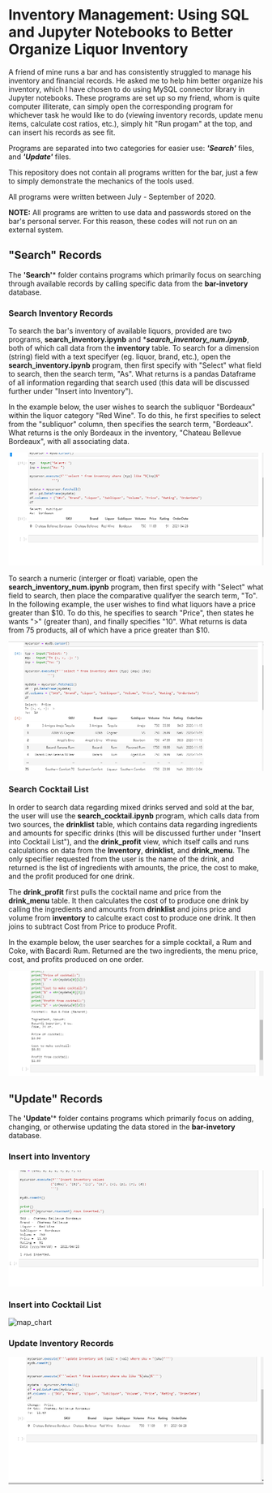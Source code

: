 # Inventory Management: Using SQL and Jupyter Notebooks to Better Organize Liquor Inventory

A friend of mine runs a bar and has consistently struggled to manage his inventory and financial records. He asked me to help him better organize his inventory, which I have chosen to do using MySQL connector library in Jupyter notebooks. These programs are set up so my friend, whom is quite computer illiterate, can simply open the corresponding program for whichever task he would like to do (viewing inventory records, update menu items, calculate cost ratios, etc.), simply hit "Run progam" at the top, and can insert his records as see fit.

Programs are separated into two categories for easier use: ***'Search'*** files,  and ***'Update'*** files.

This repository does not contain all programs written for the bar, just a few to simply demonstrate the mechanics of the tools used.

All programs were written between July - September of 2020.

**NOTE:** All programs are written to use data and passwords stored on the bar's personal server. For this reason, these codes will not run on an external system.

## "Search" Records

The **'Search'*** folder contains programs which primarily focus on searching through available records by calling specific data from the **bar-invetory** database.

### Search Inventory Records

To search the bar's inventory of available liquors, provided are two programs, ****search_inventory.ipynb**** and ****search_inventory_num.ipynb***, both of which call data from the **inventory** table. To search for a dimension (string) field with a text specifyer (eg. liquor, brand, etc.), open the ****search_inventory.ipynb**** program, then first specify with "Select" what field to search, then the search term, "As". What returns is a pandas Dataframe of all information regarding that search used (this data will be discussed further under "Insert into Inventory"). 

In the example below, the user wishes to search the subliquor "Bordeaux" within the liquor category "Red Wine". To do this, he first specifies to select from the "subliquor" column, then specifies the search term, "Bordeaux". What returns is the only Bordeaux in the inventory, "Chateau Bellevue Bordeaux", with all associating data.

![map_chart](Images/Search_inventory_ss.png)

To search a numeric (interger or float) variable, open the ****search_inventory_num.ipynb**** program, then first specify with "Select" what field to search, then place the comparative qualifyer the search term, "To". In the following example, the user wishes to find what liquors have a price greater than $10. To do this, he specifies to search "Price", then states he wants ">" (greater than), and finally specifies "10". What returns is data from 75 products, all of which have a price greater than $10.

![map chart](Images/Search_num.png)

### Search Cocktail List

In order to search data regarding mixed drinks served and sold at the bar, the user will use the ****search_cocktail.ipynb**** program, which calls data from two sources, the **drinklist** table, which contains data regarding ingredients and amounts for specific drinks (this will be discussed further under "Insert into Cocktail List"), and the **drink_profit** view, which itself calls and runs calculations on data from the **Inventory**, **drinklist**, and **drink_menu**. The only specifier requested from the user is the name of the drink, and returned is the list of ingredients with amounts, the price, the cost to make, and the profit produced for one drink.

The **drink_profit** first pulls the cocktail name and price from the **drink_menu** table. It then calculates the cost of to produce one drink by calling the ingredients and amounts from **drinklist** and joins price and volume from **inventory** to calculte exact cost to produce one drink. It then joins to subtract Cost from Price to produce Profit. 

In the example below, the user searches for a simple cocktail, a Rum and Coke, with Bacardi Rum. Returned are the two ingredients, the menu price, cost, and profits produced on one order.

![map_chart](Images/Search_drinklist_ss.png)

## "Update" Records

The **'Update'*** folder contains programs which primarily focus on adding, changing, or otherwise updating the data stored in the **bar-invetory** database.

### Insert into Inventory

![map_chart](Images/Insert_into_inventory_ss.png)

### Insert into Cocktail List

![map_chart](Images/Insert_into_drinklist.png)

### Update Inventory Records

![map_chart](Images/Update_inventory_ss.png)

